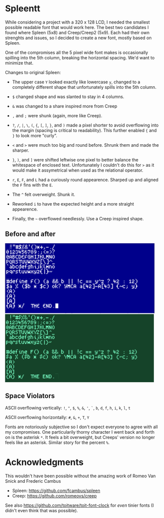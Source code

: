 # Spleentt

While considering a project with a 320 x 128 LCD, I needed the
smallest possible readable font that would work here.  The best two
candidates I found where Spleen (5x8) and Creep/Creep2 (5x9).  Each
had their own strenghts and issues, so I decided to create a new font,
mostly based on Spleen.

One of the compromises all the 5 pixel wide font makes is occasionally
spilling into the 5th column, breaking the horizontal spacing.  We'd
want to minimize that.

Changes to original Spleen:

 * The upper case `Y` looked exactly like lowercase `y`, changed to a
   completely different shape that unfortunately spills into the 5th
   column.

 * `$` changed shape and was slanted to stay in 4 columns.

 * `&` was changed to a share inspired more from Creep

 * `,` and `;` were shunk (again, more like Creep).

 * `?`, `/`, `|`, `\`, `(`, `{`, `[`, `]`, `}`, and `)` made a pixel
   shorter to avoid overflowing into the margin (spacing is critical
   to readability).  This further enabled `{` and `}` to look more
   "curly".

 * `<` and `>` were much too big and round before.  Shrunk them and
   made the sharper.

 * `}`, `)`, and `]` were shifted leftwise one pixel to better balance the
   whitespace of enclosed text.  Unfortunately I couldn't do this for `>`
   as it would make it assymetrical when used as the relational operator.

 * `r`, `E`, `F`, and `L` had a curiously round appearence.  Sharped
   up and aligned the `F` fins with the `E`.

 * The `^` felt overweight.  Shunk it.

 * Reworked `i` to have the expected height and a more straight
   appearence.

 * Finally, the `~` overflowed needlessly.  Use a Creep inspired shape.

## Before and after

![spleen](images/spleen.png  "All ASCII characters in the original spleen font")
![spleentt](images/spleentt.png  "All ASCII characters in this (spleentt) font, with code snippets")

## Space Violators

ASCII overflowing vertically: `!`, `"`, `$`, `%`, `&`, `'`, `` ` ``,
`b`, `d`, `f`, `h`, `i`, `k`, `l`, `t`

ASCII overflowing horizontally: `#`, `&`, `+`, `T`, `Y`

Fonts are notoriously subjective so I don't expect everyone to agree
with all my compromises.  One particularily thorny character I went
back and forth on is the asterisk `*`.  It feels a bit overweight, but
Creeps' version no longer feels like an asterisk.  Similar story for
the percent `%`.

# Acknowledgments

This wouldn't have been possible without the amazing work of Romeo Van
Snick and Frederic Cambus

* Spleen: https://github.com/fcambus/spleen
* Creep: https://github.com/romeovs/creep

See also https://github.com/toitware/toit-font-clock for _even_ tinier
fonts (I didn't even think that was possible).
